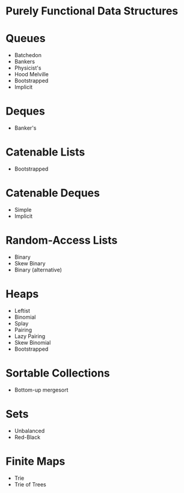 Purely Functional Data Structures
=================================

# Queues
   - Batchedon
   - Bankers
   - Physicist's
   - Hood Melville
   - Bootstrapped
   - Implicit
# Deques
   - Banker's
# Catenable Lists
   - Bootstrapped
# Catenable Deques
   - Simple
   - Implicit
# Random-Access Lists
   - Binary
   - Skew Binary
   - Binary (alternative)
# Heaps
   - Leftist
   - Binomial
   - Splay
   - Pairing
   - Lazy Pairing
   - Skew Binomial 
   - Bootstrapped
# Sortable Collections
   - Bottom-up mergesort
# Sets
   - Unbalanced
   - Red-Black
# Finite Maps
   - Trie
   - Trie of Trees
